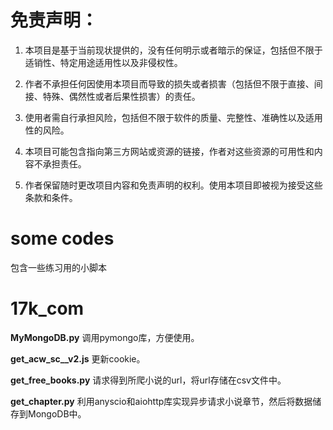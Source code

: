 # 免责声明：

1. 本项目是基于当前现状提供的，没有任何明示或者暗示的保证，包括但不限于适销性、特定用途适用性以及非侵权性。

2. 作者不承担任何因使用本项目而导致的损失或者损害（包括但不限于直接、间接、特殊、偶然性或者后果性损害）的责任。

3. 使用者需自行承担风险，包括但不限于软件的质量、完整性、准确性以及适用性的风险。

4. 本项目可能包含指向第三方网站或资源的链接，作者对这些资源的可用性和内容不承担责任。

5. 作者保留随时更改项目内容和免责声明的权利。使用本项目即被视为接受这些条款和条件。


# some codes
包含一些练习用的小脚本


# 17k_com
**MyMongoDB.py**
调用pymongo库，方便使用。

**get_acw_sc__v2.js**
更新cookie。

**get_free_books.py**
请求得到所爬小说的url，将url存储在csv文件中。

**get_chapter.py**
利用anyscio和aiohttp库实现异步请求小说章节，然后将数据储存到MongoDB中。






